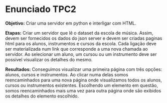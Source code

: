 # Enunciado TPC2


**Objetivo:** Criar uma servidor em python e interligar com HTML.

**Etapas:** Criar um servidor que lê o dataset da escola de música. Assim, devem ser fornecidos os dados do json server e devem ser criadas paginas html para os alunos, instrumentos e cursos da escola. Cada ligação deve ser materializada num link que corresponde a uma nova chamada ao servidor. Ao selecionar um aluno, um cursou ou um instrumento deve ser possível visualizar os detalhes do mesmo. 

**Resultados:** Conseguimos visualizar uma primeira página com três opções: alunos, cursos e instrumentos. Ao clicar numa delas somos reencaminhados para uma nova página onde visualizamos todos os alunos, cursos ou instrumentos existentes. Escolhendo um elemento em questão, somos reencaminhados mais uma vez para outra página onde são exibidos os detalhes do elemento escolhido.